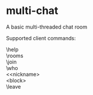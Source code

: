 # multi-chat
A basic multi-threaded chat room

Supported client commands: 

\help  
\rooms  
\join <nickname> <room>  
\who  
&lt;\<nickname> <message>  
\<block> <nickname>  
\leave  

